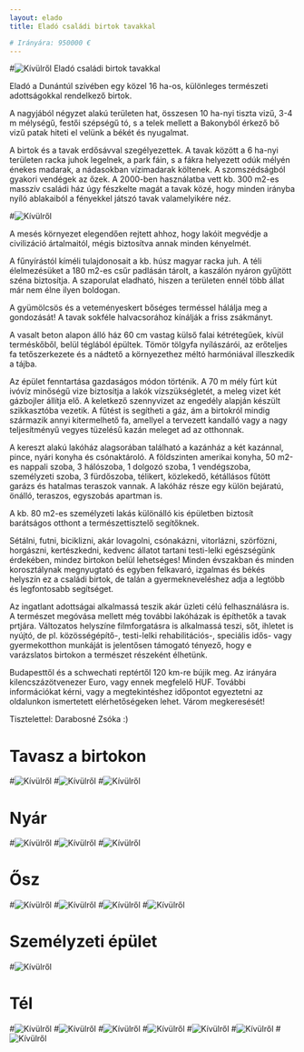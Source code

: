 ```yaml
---
layout: elado
title: Eladó családi birtok tavakkal

# Irányára: 950000 €
---
```


#![Kívülről](http://i.imgur.com/iwsZG17.jpg) Eladó családi birtok tavakkal

Eladó a Dunántúl szívében egy közel 16 ha-os, különleges természeti adottságokkal rendelkező birtok. 

A nagyjából négyzet alakú területen hat, összesen 10 ha-nyi tiszta vizű, 3-4 m mélységű, festői szépségű tó, s a telek mellett a Bakonyból érkező bő vizű patak hiteti el velünk a békét és nyugalmat. 

A birtok és a tavak erdősávval szegélyezettek. A tavak között a 6 ha-nyi területen racka juhok legelnek, a park fáin, s a fákra helyezett odúk mélyén énekes madarak, a nádasokban vízimadarak költenek. A szomszédságból gyakori vendégek az őzek. 
A 2000-ben használatba vett kb. 300 m2-es masszív családi ház úgy fészkelte magát a tavak közé, hogy minden irányba nyíló ablakaiból a fényekkel játszó tavak valamelyikére néz.

#![Kívülről](http://i.imgur.com/0YieXek.jpg)

A mesés környezet elegendően rejtett ahhoz, hogy lakóit megvédje a civilizáció ártalmaitól, mégis biztosítva annak minden kényelmét.  

A fűnyírástól kíméli tulajdonosait a kb. húsz magyar racka juh. A téli élelmezésüket a 180 m2-es csűr padlásán tárolt, a kaszálón nyáron gyűjtött széna biztosítja. A szaporulat eladható, hiszen a területen ennél több állat már nem élne ilyen boldogan.

A gyümölcsös és a veteményeskert bőséges terméssel hálálja meg a gondozását! A tavak sokféle halvacsorához kínálják a friss zsákmányt.

A vasalt beton alapon álló ház 60 cm vastag külső falai kétrétegűek, kívül terméskőből, belül téglából épültek. Tömör tölgyfa nyílászárói, az erőteljes fa tetőszerkezete és a nádtető a környezethez méltó harmóniával illeszkedik a tájba.

Az épület fenntartása gazdaságos módon történik. A 70 m mély fúrt kút ivóvíz minőségű vize biztosítja a lakók vízszükségletét, a meleg vizet két gázbojler állítja elő. A keletkező szennyvizet az engedély alapján készült szikkasztóba vezetik. A fűtést is segítheti a gáz, ám a birtokról mindig származik annyi kitermelhető fa, amellyel a tervezett kandalló vagy a nagy teljesítményű vegyes tüzelésű kazán meleget ad az otthonnak.

A kereszt alakú lakóház alagsorában található a kazánház a két kazánnal, pince, nyári konyha és csónaktároló. A földszinten amerikai konyha, 50 m2-es nappali szoba, 3 hálószoba, 1 dolgozó szoba, 1 vendégszoba, személyzeti szoba, 3 fürdőszoba, télikert, közlekedő, kétállásos fűtött garázs és hatalmas teraszok vannak. A lakóház része egy külön bejáratú, önálló, teraszos, egyszobás apartman is. 

A kb. 80 m2-es személyzeti lakás különálló kis épületben biztosít barátságos otthont a természettisztelő segítőknek.

Sétálni, futni, biciklizni, akár lovagolni, csónakázni, vitorlázni, szörfözni, horgászni, kertészkedni, kedvenc állatot tartani testi-lelki egészségünk érdekében, mindez birtokon belül lehetséges! Minden évszakban és minden korosztálynak megnyugtató és egyben felkavaró, izgalmas és békés helyszín ez a családi birtok, de talán a gyermekneveléshez adja a legtöbb és legfontosabb segítséget. 

Az ingatlant adottságai alkalmassá teszik akár üzleti célú felhasználásra is. A természet megóvása mellett még további lakóházak is építhetők a tavak prtjára. Változatos helyszíne filmforgatásra is alkalmassá teszi, sőt, ihletet is nyújtó, de pl. közösségépítő-, testi-lelki rehabilitációs-, speciális idős- vagy gyermekotthon munkáját is jelentősen támogató tényező, hogy e varázslatos birtokon a természet részeként élhetünk.

Budapesttől és a schwechati reptértől 120 km-re bújik meg. 
Az irányára kilencszázötvenezer Euro, vagy ennek megfelelő HUF.
További információkat kérni, vagy a megtekintéshez időpontot egyeztetni az oldalunkon ismertetett elérhetőségeken lehet.
Várom megkeresését!

Tisztelettel: 	Darabosné Zsóka :)

# Tavasz a birtokon

#![Kívülről](http://i.imgur.com/CAniLQi.jpg)
#![Kívülről](http://i.imgur.com/DIfS6Ma.jpg)
#![Kívülről](http://i.imgur.com/tFBaYDV.jpg)

# Nyár

#![Kívülről](http://i.imgur.com/qlsJhDo.jpg)
#![Kívülről](http://i.imgur.com/abvYTQw.jpg)
#![Kívülről](http://i.imgur.com/Y74UV5D.jpg)

# Ősz

#![Kívülről](http://i.imgur.com/Tw5fRtU.jpg)
#![Kívülről](http://i.imgur.com/lQApcH0.jpg)
#![Kívülről](http://i.imgur.com/mCprXvQ.jpg)
#![Kívülről](http://i.imgur.com/0YieXek.jpg)
# Személyzeti épület
#![Kívülről](http://i.imgur.com/slWbkaF.jpg)

# Tél

#![Kívülről](http://i.imgur.com/rXBlorY.jpg)
#![Kívülről](http://i.imgur.com/a8933Ir.jpg)
#![Kívülről](http://i.imgur.com/9sKWRit.jpg)
#![Kívülről](http://i.imgur.com/rTDtkVj.jpg)
#![Kívülről](http://i.imgur.com/hzfLpmK.jpg)
#![Kívülről](http://i.imgur.com/UKl84dt.jpg)
#![Kívülről](http://i.imgur.com/NEaUyFO.jpg)
